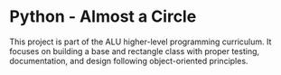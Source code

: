 # Python - Almost a Circle

This project is part of the ALU higher-level programming curriculum.
It focuses on building a base and rectangle class with proper testing, documentation, and design following object-oriented principles.
